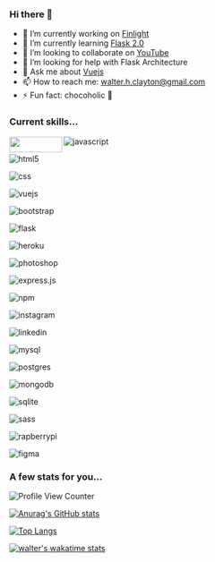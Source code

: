 ### Hi there 👋

- 🔭 I’m currently working on [Finlight](https://www.finlight.com/)
- 🌱 I’m currently learning [Flask 2.0](https://flask.palletsprojects.com/en/2.0.x/changes/#version-2-0-0)
- 👯 I’m looking to collaborate on [YouTube](https://www.youtube.com/channel/UCsi4aCI975CjjZaLJYx7Wtw)
- 🤔 I’m looking for help with Flask Architecture
- 💬 Ask me about [Vuejs](https://vuejs.org/)
- 📫 How to reach me: walter.h.clayton@gmail.com
- ⚡ Fun fact: chocoholic 🍫

### Current skills...
<img align="left" width="94" height="28" src="https://img.shields.io/badge/Python-3776AB?style=for-the-badge&logo=python&logoColor=white">

![javascript](https://img.shields.io/badge/JavaScript-F7DF1E?style=for-the-badge&logo=javascript&logoColor=black)

![html5](https://img.shields.io/badge/HTML-239120?style=for-the-badge&logo=html5&logoColor=white)

![css](https://img.shields.io/badge/CSS-239120?&style=for-the-badge&logo=css3&logoColor=white)

![vuejs](https://img.shields.io/badge/Vue.js-35495E?style=for-the-badge&logo=vue.js&logoColor=4FC08D)

![bootstrap](https://img.shields.io/badge/Bootstrap-563D7C?style=for-the-badge&logo=bootstrap&logoColor=white)

![flask](https://img.shields.io/badge/Flask-000000?style=for-the-badge&logo=flask&logoColor=white)

![heroku](https://img.shields.io/badge/Heroku-430098?style=for-the-badge&logo=heroku&logoColor=white)

![photoshop](https://aleen42.github.io/badges/src/photoshop.svg)

![express.js](https://img.shields.io/badge/Express.js-404D59?style=for-the-badge)

![npm](https://img.shields.io/badge/npm-CB3837?style=for-the-badge&logo=npm&logoColor=white)

![instagram](https://img.shields.io/badge/Instagram-E4405F?style=for-the-badge&logo=instagram&logoColor=white)

![linkedin](https://img.shields.io/badge/LinkedIn-0077B5?style=for-the-badge&logo=linkedin&logoColor=white)

![mysql](https://img.shields.io/badge/MySQL-00000F?style=for-the-badge&logo=mysql&logoColor=white)

![postgres](https://img.shields.io/badge/PostgreSQL-316192?style=for-the-badge&logo=postgresql&logoColor=white)

![mongodb](https://img.shields.io/badge/MongoDB-4EA94B?style=for-the-badge&logo=mongodb&logoColor=white)

![sqlite](https://img.shields.io/badge/SQLite-07405E?style=for-the-badge&logo=sqlite&logoColor=white)

![sass](https://img.shields.io/badge/Sass-CC6699?style=for-the-badge&logo=sass&logoColor=white)

![rapberrypi](https://img.shields.io/badge/RASPBERRY%20PI-C51A4A.svg?&style=for-the-badge&logo=raspberry%20pi&logoColor=white)

![figma](https://img.shields.io/badge/Figma-F24E1E?style=for-the-badge&logo=figma&logoColor=white)


### A few stats for you...

![Profile View Counter](https://komarev.com/ghpvc/?username=walter-clayton)

[![Anurag's GitHub stats](https://github-readme-stats.vercel.app/api?username=walter-clayton&show_icons=true)](https://github.com/walter-clayton/github-readme-stats)

[![Top Langs](https://github-readme-stats.vercel.app/api/top-langs/?username=walter-clayton)](https://github.com/walter-clayton/github-readme-stats)

[![walter's wakatime stats](https://github-readme-stats.vercel.app/api/wakatime?username=walthedude)](https://github.com/walter-clayton/github-readme-stats)

